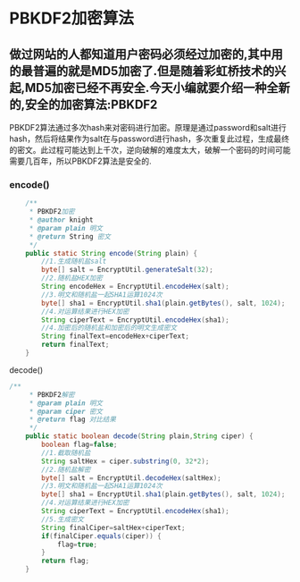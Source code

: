 # PBKDF2加密算法
## 做过网站的人都知道用户密码必须经过加密的,其中用的最普遍的就是MD5加密了.但是随着彩虹桥技术的兴起,MD5加密已经不再安全.今天小编就要介绍一种全新的,安全的加密算法:PBKDF2
PBKDF2算法通过多次hash来对密码进行加密。原理是通过password和salt进行hash，然后将结果作为salt在与password进行hash，多次重复此过程，生成最终的密文。此过程可能达到上千次，逆向破解的难度太大，破解一个密码的时间可能需要几百年，所以PBKDF2算法是安全的.
### encode()
   
```java
	/**
	 * PBKDF2加密
	 * @author knight
	 * @param plain 明文
	 * @return String 密文
	 */
	public static String encode(String plain) {
		//1.生成随机盐salt
		byte[] salt = EncryptUtil.generateSalt(32);
		//2.随机盐HEX加密
		String encodeHex = EncryptUtil.encodeHex(salt);
		//3.明文和随机盐一起SHA1运算1024次
		byte[] sha1 = EncryptUtil.sha1(plain.getBytes(), salt, 1024);
		//4.对运算结果进行HEX加密
		String ciperText = EncryptUtil.encodeHex(sha1);
		//4.加密后的随机盐和加密后的明文生成密文
		String finalText=encodeHex+ciperText;
		return finalText;
	} 
```
decode()
```java
/**
	 * PBKDF2解密
	 * @param plain 明文
	 * @param ciper 密文
	 * @return flag 对比结果
	 */
	public static boolean decode(String plain,String ciper) {
		boolean flag=false;
		//1.截取随机盐
		String saltHex = ciper.substring(0, 32*2);
		//2.随机盐解密
		byte[] salt = EncryptUtil.decodeHex(saltHex);
		//3.明文和随机盐一起SHA1运算1024次
		byte[] sha1 = EncryptUtil.sha1(plain.getBytes(), salt, 1024);
		//4.对运算结果进行HEX加密
		String ciperText = EncryptUtil.encodeHex(sha1);
		//5.生成密文
		String finalCiper=saltHex+ciperText;
		if(finalCiper.equals(ciper)) {
			flag=true;
		}
		return flag;
	}
```  
